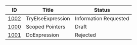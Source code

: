 |                  ID|            Title|               Status|
|--------------------|-----------------|---------------------|
|[1002](./DIP1002.md)|TryElseExpression|Information Requested|
|[1000](./DIP1000.md)|  Scoped Pointers|Draft|
|[1001](./DIP1001.md)|     DoExpression|Rejected|
